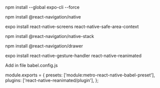 npm install --global expo-cli --force


npm install @react-navigation/native

expo install react-native-screens react-native-safe-area-context

npm install @react-navigation/native-stack

npm install @react-navigation/drawer

expo install react-native-gesture-handler react-native-reanimated


Add in file babel.config.js

module.exports = {
  presets: ['module:metro-react-native-babel-preset'],
  plugins: ['react-native-reanimated/plugin'],
};

